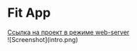 <h1>Fit App</h1>
<a href="https://aleksei-lopatenko.github.io/HTML%20+%20CSS%20+JS/Fit%20App/app/">Ссылка на проект в режиме web-server</a> <br>
![Screenshot](intro.png)

